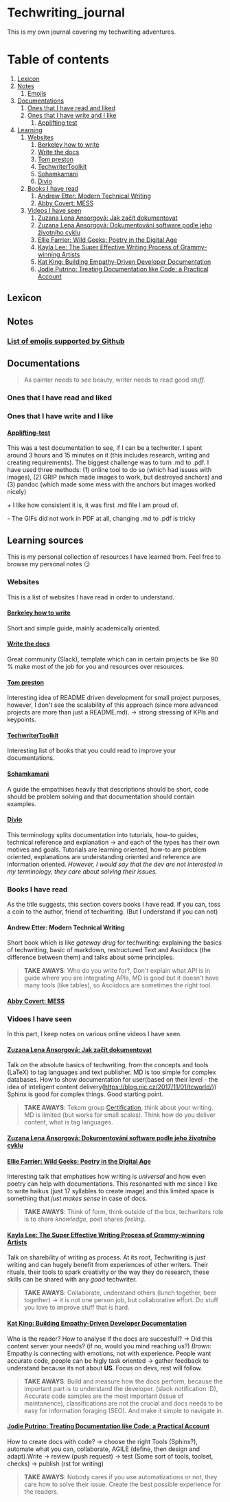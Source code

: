 # Techwriting_journal
This is my own journal covering my techwriting adventures.

# Table of contents

1. [Lexicon](#Lexicon)
1. [Notes](#Notes)
    1. [Emojis](#emojis)
1. [Documentations](#Documentations)
    1. [Ones that I have read and liked](#Read)
    1. [Ones that I have write and I like](#Wrote)
        1. [Applifting test](#test_app)
1. [Learning](#Learning)
    1. [Websites](#websites)
        1. [Berkeley how to write](#berkeley)
        1. [Write the docs](#WTD)
        1. [Tom preston](#Preston)
        1. [TechwriterToolkit](#Toolkit)
        1. [Sohamkamani](#Sohamkamani)
        1. [Divio](#divio)
    1. [Books I have read](#books)
        1. [Andrew Etter: Modern Technical Writing](#MTW)
        1. [Abby Covert: MESS](#Mess)
    1. [Videos I have seen](#videos)
        1. [Zuzana Lena Ansorgová: Jak začít dokumentovat](#JZD)
        1. [Zuzana Lena Ansorgová: Dokumentování software podle jeho životního cyklu](#DSZ)
        1. [Ellie Farrier: Wild Geeks: Poetry in the Digital Age](#Poetry)
        1. [Kayla Lee: The Super Effective Writing Process of Grammy-winning Artists](#Grammy)
        1. [Kat King: Building Empathy-Driven Developer Documentation](#empathy)
        1. [Jodie Putrino: Treating Documentation like Code: a Practical Account](#DLC)


        
## Lexicon


## Notes

### [List of emojis supported by Github](https://gist.github.com/rxaviers/7360908) <a name="emojis"></a>

## Documentations <a name="Documentations"></a>
>As painter needs to see beauty, writer needs to read good _stuff_.

### Ones that I have read and liked <a name="Read"></a>



### Ones that I have write and I like <a name="Wrote"></a>
#### [Applifting-test](https://github.com/ridlees/Shopify2Hubspot) <a name="test_app"></a>
This was a test documentation to see, if I can be a techwriter. I spent around 3 hours and 15 minutes on it (this includes research, writing and creating requirements). The biggest challenge was to turn .md to .pdf. I have used three methods: (1) online tool to do so (which had issues with images), (2) GRIP (which made images to work, but destroyed anchors) and (3) pandoc (which made some mess with the anchors but images worked nicely)

_+_ I like how consistent it is, it was first .md file I am proud of. 

_-_ The GIFs did not work in PDF at all, changing .md to .pdf is tricky
## Learning sources <a name="Learning"></a>
This is my personal collection of resources I have learned from. Feel free to browse my personal notes :smirk:

### Websites<a name="websites"></a>
This is a list of websites I have read in order to understand.
#### [Berkeley how to write](https://guides.lib.berkeley.edu/how-to-write-good-documentation)<a name="berkeley"></a>
Short and simple guide, mainly academically oriented. 
#### [Write the docs](https://www.writethedocs.org/guide/writing/beginners-guide-to-docs/)<a name="WTD"></a>
Great community (Slack), template which can in certain projects be like 90 % make most of the job for you and resources over resources. 
#### [Tom preston](https://tom.preston-werner.com/2010/08/23/readme-driven-development.html)<a name="Preston"></a>
Interesting idea of README driven development for small project purposes, however, I don't see the scalability of this approach (since more advanced projects are more than just a README.md). -> strong stressing of KPIs and keypoints. 
#### [TechwriterToolkit](https://techwritertoolkit.com/resources/reading-list/)<a name="Toolkit"></a>
Interesting list of books that you could read to improve your documentations. 

#### [Sohamkamani](https://www.sohamkamani.com/blog/how-to-write-good-documentation/)<a name="Sohamkamani"></a>
A guide the empathises heavily that descriptions should be short, code should be problem solving and that documentation should contain examples.

#### [Divio](https://documentation.divio.com)<a name="divio"></a>
This terminology splits documentation into tutorials, how-to guides, technical reference and explanation -> and each of the types has their own motives and goals. Tutorials are learning oriented, how-to are problem oriented, explanations are understanding oriented and reference are information oriented. _However, I would say that the dev are not interested in my terminology, they care about solving their issues._

### Books I have read <a name="books"></a>
As the title suggests, this section covers books I have read. If you can, toss a coin to the author, friend of techwriting. (But I understand if you can not)
#### Andrew Etter: Modern Technical Writing <a name="MTW"></a>
Short book which is like _gateway drug_ for techwriting: explaining the basics of techwriting, basic of markdown, restructured Text and Asciidocs (the difference between them) and talks about some principles. 

>__TAKE AWAYS__: Who do you write for?, Don't explain what API is in guide where you are integrating APIs, MD is good but it doesn't have many tools (like tables), so Asciidocs are sometimes the right tool. 

#### [Abby Covert: MESS](http://www.howtomakesenseofanymess.com)<a name="Mess"></a>


### Vidoes I have seen  <a name="videos"></a>
In this part, I keep notes on various online videos I have seen.
#### [Zuzana Lena Ansorgová: Jak začít dokumentovat](https://www.youtube.com/watch?v=lgW3iTmgkh0&t=1201s) <a name="JZD"></a>
Talk on the absolute basics of techwriting, from the concepts and tools (LaTeX) to tag languages and text publisher. MD is too simple for complex databases. How to show documentation for user(based on their level - the idea of inteligent content delivery(https://blog.nic.cz/2017/11/01/tcworld/)) Sphinx is good for complex things. Good starting point.
>__TAKE AWAYS__: Tekom group [Certification](https://www.technical-communication.org/technical-writing/tekom-certification/international-tekom-certification-as-a-technical-writer), think about your writing. MD is limited (but works for small scales). Think how do you deliver content, what is tag languages. 
#### [Zuzana Lena Ansorgová: Dokumentování software podle jeho životního cyklu](https://www.youtube.com/watch?v=nh4wAtkDHA4) <a name="DSZ"></a>

#### [Ellie Farrier: Wild Geeks: Poetry in the Digital Age](https://www.youtube.com/watch?v=KBCRUTr2u0c ) <a name="Poetry"></a>

Interesting talk that emphatises how writing is _universal_ and how even poetry can help with documentations. This resonanted with me since I like to write haikus (just 17 syllables to create image) and this limited space is something that _just makes sense_ in case of docs.
>__TAKE AWAYS__: Think of form, think outside of the box, techwriters role is to share _knowledge_, poet shares _feeling_. 
#### [Kayla Lee: The Super Effective Writing Process of Grammy-winning Artists](https://www.youtube.com/watch?v=qxl3Ze7HIug)<a name="Grammy"></a>
Talk on sharebility of writing as process. At its root, Techwriting is _just_ writing and can hugely benefit from experiences of other writers. Their rituals, their tools to spark creativity or the way they do research, these skills can be shared with any _good_ techwriter.
>__TAKE AWAYS__: Collaborate, understand others (lunch together, beer together) -> it is not one person job, but collaborative effort. Do stuff you love to improve stuff that is hard. 
#### [Kat King: Building Empathy-Driven Developer Documentation](https://www.youtube.com/watch?v=_HCmFvxxKaQ)<a name="empathy"></a>
Who is the reader? How to analyse if the docs are succesfull? -> Did this content server your needs? (if no, would you mind reaching us?) _Brown_: Empathy is connecting with emotions, not with experience. People want accurate code, people can be higly task oriented -> gather feedback to understand because its not about __US__. Focus on devs, rest will follow.
>__TAKE AWAYS__: Build and measure how the docs perform, because the important part is to understand the developer. (slack notification :D), Accurate code samples are the most important (issue of maintanence), classifications are not the crucial and docs needs to be easy for information foraging (SEO). And make it simple to navigate in.
#### [Jodie Putrino: Treating Documentation like Code: a Practical Account](https://www.youtube.com/watch?v=Mzu-c-FoOdw)<a name="DLC"></a>
How to create docs with code? -> choose the right Tools (Sphinx?), automate what you can, collaborate, AGILE (define, then design and adapt).Write -> review (push request) -> test (Some sort of tools, toolset, checks) -> publish (rst for writing) 
>__TAKE AWAYS__: Nobody cares if you use automatizations or not, they care how to solve their issue. Create the best possible experience for the readers. 